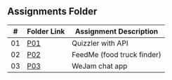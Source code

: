 ##  Assignments Folder

|   #   | Folder Link | Assignment Description |
| :---: | ----------- | ---------------------- |
|   01  |[P01](https://github.com/A-SH4W/4443-mob-Shaw/tree/main/Assignments/P04_Quizzler)      |    Quizzler with API |
|   02  |[P02](https://github.com/A-SH4W/4443-mob-Shaw/tree/main/Assignments/FeedMe)             |   FeedMe (food truck finder)|
|   03  |[P03](https://github.com/A-SH4W/4443-mob-Shaw/tree/main/Assignments/P04_Quizzler)      |  WeJam chat app |
